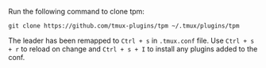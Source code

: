 Run the following command to clone tpm:

`git clone https://github.com/tmux-plugins/tpm ~/.tmux/plugins/tpm`

The leader has been remapped to `Ctrl + s` in `.tmux.conf` file. Use `Ctrl + s + r` to reload on change and `Ctrl + s + I` to install any plugins added to the conf.
